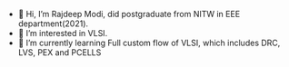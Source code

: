 - 👋 Hi, I’m Rajdeep Modi, did postgraduate from NITW in EEE department(2021).
- 👀 I’m interested in VLSI.
- 🌱 I’m currently learning Full custom flow of VLSI, which includes DRC, LVS, PEX and PCELLS

<!---
rajrajdeep/rajrajdeep is a ✨ special ✨ repository because its `README.md` (this file) appears on your GitHub profile.
You can click the Preview link to take a look at your changes.
--->
